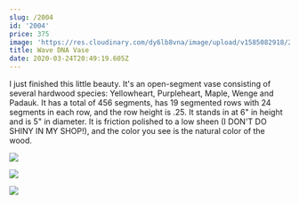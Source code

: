 ```yaml
---
slug: /2004
id: '2004'
price: 375
image: 'https://res.cloudinary.com/dy6lb8vna/image/upload/v1585082918/2004a_2.jpg'
title: Wave DNA Vase
date: 2020-03-24T20:49:19.605Z
---
```

I just finished this little beauty.  It's an open-segment vase consisting of several hardwood species: Yellowheart, Purpleheart, Maple, Wenge and Padauk.  It has a total of 456 segments, has 19 segmented rows with 24 segments in each row, and the row height is .25.  It stands in at 6" in height and is 5" in diameter.  It is friction polished to a low sheen (I DON'T DO SHINY IN MY SHOP!), and the color you see is the natural color of the wood.

![](https://res.cloudinary.com/dy6lb8vna/image/upload/v1585083268/2004b.jpg)

![](https://res.cloudinary.com/dy6lb8vna/image/upload/v1585083391/IMG_7435.jpg)

![](https://res.cloudinary.com/dy6lb8vna/image/upload/v1585083431/IMG_7454.jpg)